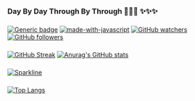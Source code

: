 ### Day By Day Through By Through 👋👋👋  ✨✨✨
###
[![Generic badge](https://img.shields.io/badge/ADNY-VUE.JS-<COLOR>.svg)](https://shields.io/)
[![made-with-javascript](https://img.shields.io/badge/ErKeLost-JavaScript-1f425f.svg)](https://www.javascript.com)
[![GitHub watchers](https://img.shields.io/github/watchers/Naereen/StrapDown.js.svg?style=social&label=Watch&maxAge=2592000)](https://GitHub.com/Naereen/StrapDown.js/watchers/)
[![GitHub followers](https://img.shields.io/github/followers/ErKeLost.svg?style=social&label=Follow&maxAge=2592000)](https://github.com/ErKeLost?tab=followers)
###
[![GitHub Streak](https://github-readme-streak-stats.herokuapp.com/?user=ErKeLost&theme=synthwave)](https://git.io/streak-stats)  [![Anurag's GitHub stats](https://github-readme-stats.vercel.app/api?username=ErKeLost&show_icons=true&theme=synthwave&repo=remote-adny)](https://github.com/anuraghazra/github-readme-stats)
###

[![Sparkline](https://stars.medv.io/Naereen/badges.svg)](https://stars.medv.io/Naereen/badges)
###
[![Top Langs](https://github-readme-stats.vercel.app/api/top-langs/?username=ErKeLost&theme=synthwave)](https://github.com/anuraghazra/github-readme-stats)
###

